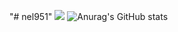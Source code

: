 "# nel951" 
<a href="버튼을 눌렀을 때 이동할 링크" target="_blank"><img src="https://img.shields.io/badge/python?style=flat&logo=python&logoColor=#3776AB"/></a>
![Anurag's GitHub stats](https://github-readme-stats.vercel.app/api?username=nel951&show_icons=true&theme=radical)
